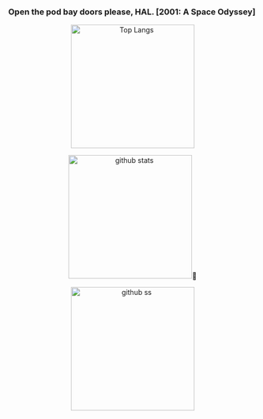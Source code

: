 ### Open the pod bay doors please, HAL.     [2001: A Space Odyssey]


<p align="center">    
   <img alt="Top Langs" height="250px" src="https://github-readme-stats.vercel.app/api/top-langs/?username=yu5uke-1024&show_icons=true&theme=tokyonight&hide=jupyter%20notebook" />
</p>

<p align="center">    
   <img alt="github stats" height="250px" src="https://github-readme-stats.vercel.app/api?username=yu5uke-1024&theme=tokyonight&show_icons=true" />
</p>

<p align="center">    
   <img alt="github ss" height="250px" src="http://github-readme-streak-stats.herokuapp.com?user=yu5uke-1024&theme=tokyonight" />
</p>
